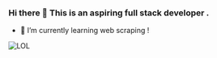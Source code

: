### Hi there 👋 This is an aspiring full stack developer .
- 🌱 I’m currently learning web scraping !

![](https://www.techieapps.com/wp-content/uploads/2018/12/hire-full-stack-developers.gif "LOL")

<!--
**ProBeta1/ProBeta1** is a ✨ _special_ ✨ repository because its `README.md` (this file) appears on your GitHub profile.

Here are some ideas to get you started:

- 🔭 I’m currently working on ...
- 👯 I’m looking to collaborate on ...
- 🤔 I’m looking for help with ...
- 💬 Ask me about ...
- 📫 How to reach me: ...
- 😄 Pronouns: ...
- ⚡ Fun fact: ...
-->
